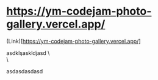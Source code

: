 # https://ym-codejam-photo-gallery.vercel.app/

(Link)[https://ym-codejam-photo-gallery.vercel.app/]



asdklşaskldjasd \ \
 \





asdasdasdasd
